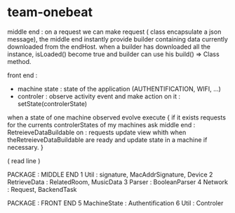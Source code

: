 # team-onebeat

middle end : 
on a request we can make request ( class encapsulate a json message),
the middle end instantly provide builder<Class> containing data currently downloaded from the endHost.
when a builder has downloaded all the instance, isLoaded() become true and builder can use his
build() => Class method.

front end : 
- machine state : state of the application (AUTHENTIFICATION, WIFI, ...)
- controler : 
observe activity event and make action on it : setState(controlerState) 


when a state of one machine observed evolve execute { 
if it exists requests for the currents controlerStates of my machines
ask middle end :  RetreieveDataBuildable on : requests
  update view whith when theRetreieveDataBuildable are ready and update state in a machine if necessary. 
}


( read line )


PACKAGE : MIDDLE END 
1 Util : signature, MacAddrSignature, Device
2 RetrieveData : RelatedRoom, MusicData
3 Parser : BooleanParser 
4 Network : Request, BackendTask

PACKAGE : FRONT END 
5 MachineState : Authentification 
6 Util : Controler



